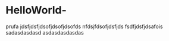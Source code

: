 # HelloWorld-
prufa
jdsfjdsfjdsofjdsofjdsofds nfdsjfdsofjdsfjds fsdfjdsfjdsafois
sadasdasdasd
asdasdasdasdas
